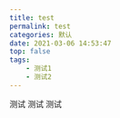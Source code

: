 ```yaml
---
title: test
permalink: test
categories: 默认
date: 2021-03-06 14:53:47
top: false
tags: 
    - 测试1 
    - 测试2
---
```

测试
测试
测试
